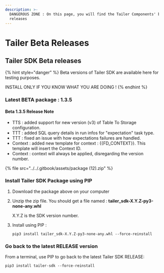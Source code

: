 ```yaml
---
description: >-
  DANGEROUS ZONE : On this page, you will find the Tailer Components' beta
  releases
---
```


# Tailer Beta Releases

## Tailer SDK Beta releases

{% hint style="danger" %}
Beta versions of Tailer SDK are available here for testing purposes.

INSTALL ONLY IF YOU KNOW WHAT YOU ARE DOING !
{% endhint %}

### Latest BETA package : 1.3.5

#### Beta 1.3.5 Release Note



* TTS : added support for new version (v3) of Table To Storage configuration.
* TTT : added SQL query details in run infos for "expectation" task type.
* TTT : fixed an issue with how expectations failures are handled.
* Context : added new template for context : {{FD\_CONTEXT}}. This template will insert the Context ID.
* Context : context will always be applied, disregarding the version number.

{% file src="../../.gitbook/assets/package (12).zip" %}

### Install Tailer SDK Package using PIP

1. Download the package above on your computer
2.  Unzip the zip file. You should get a file named : **tailer\_sdk-X.Y.Z-py3-none-any.whl**

    X.Y.Z is the SDK version number.
3.  Install using PIP :

    `pip3 install tailer_sdk-X.Y.Z-py3-none-any.whl --force-reinstall`

### Go back to the latest RELEASE version

From a terminal, use PIP to go back to the latest Tailer SDK RELEASE:

`pip3 install tailer-sdk --force-reinstall`

###

